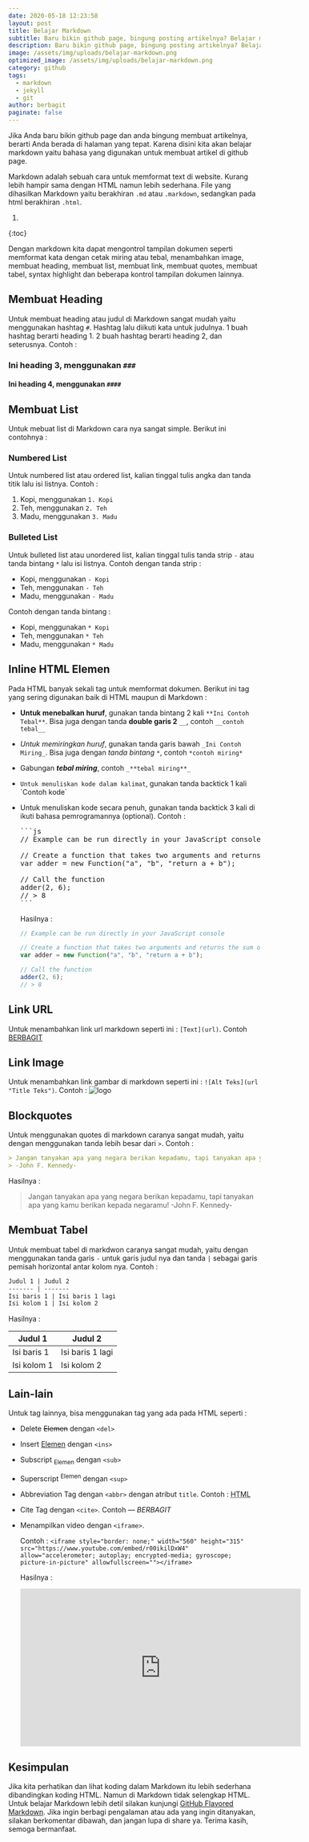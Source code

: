 ```yaml
---
date: 2020-05-18 12:23:58
layout: post
title: Belajar Markdown
subtitle: Baru bikin github page, bingung posting artikelnya? Belajar markdown dulu di berbagit.com .
description: Baru bikin github page, bingung posting artikelnya? Belajar markdown dulu di berbagit.com. Markdown lebih simple kok dari HTML.
image: /assets/img/uploads/belajar-markdown.png
optimized_image: /assets/img/uploads/belajar-markdown.png
category: github
tags:
  - markdown
  - jekyll
  - git
author: berbagit
paginate: false
---
```

Jika Anda baru bikin github page dan anda bingung membuat artikelnya, berarti Anda berada di halaman yang tepat. Karena disini kita akan belajar markdown yaitu bahasa yang digunakan untuk membuat artikel di github page.

Markdown adalah sebuah cara untuk memformat text di website. Kurang lebih hampir sama dengan HTML namun lebih sederhana. File yang dihasilkan Markdown yaitu berakhiran `.md` atau `.markdown`, sedangkan pada html berakhiran `.html`.

1. 
{:toc}

Dengan markdown kita dapat mengontrol tampilan dokumen seperti memformat kata dengan cetak miring atau tebal, menambahkan image, membuat heading, membuat list, membuat link, membuat quotes, membuat tabel, syntax highlight dan beberapa kontrol tampilan dokumen lainnya.

## Membuat Heading
Untuk membuat heading atau judul di Markdown sangat mudah yaitu menggunakan hashtag `#`. Hashtag lalu diikuti kata untuk judulnya. 1 buah hashtag berarti heading 1. 2 buah hashtag berarti heading 2, dan seterusnya. Contoh :
### Ini heading 3, menggunakan `###`
#### Ini heading 4, menggunakan `####`

## Membuat List
Untuk mebuat list di Markdown cara nya sangat simple. Berikut ini contohnya :
### Numbered List
Untuk numbered list atau ordered list, kalian tinggal tulis angka dan tanda titik lalu isi listnya. Contoh :
1. Kopi, menggunakan `1. Kopi`
2. Teh, menggunakan `2. Teh`
3. Madu, menggunakan `3. Madu`

### Bulleted List
Untuk bulleted list atau unordered list, kalian tinggal tulis tanda strip `-` atau tanda bintang `*` lalu isi listnya. 
Contoh dengan tanda strip :
- Kopi, menggunakan `- Kopi`
- Teh, menggunakan `- Teh`
- Madu, menggunakan `- Madu`

Contoh dengan tanda bintang :
* Kopi, menggunakan `* Kopi`
* Teh, menggunakan `* Teh`
* Madu, menggunakan `* Madu`

## Inline HTML Elemen
Pada HTML banyak sekali tag untuk memformat dokumen. Berikut ini tag yang sering digunakan baik di HTML maupun di Markdown :
- **Untuk menebalkan huruf**, gunakan tanda bintang 2 kali `**Ini Contoh Tebal**`. Bisa juga dengan tanda __double garis 2__ `__`, contoh `__contoh tebal__`
- _Untuk memiringkan huruf_, gunakan tanda garis bawah `_Ini Contoh Miring_`. Bisa juga dengan *tanda bintang* `*`, contoh `*contoh miring*`
- Gabungan _**tebal miring**_, contoh `_**tebal miring**_`
- `Untuk menuliskan kode dalam kalimat`, gunakan tanda backtick 1 kali \`Contoh kode\`
- Untuk menuliskan kode secara penuh, gunakan tanda backtick 3 kali di ikuti bahasa pemrogramannya (optional). Contoh :

  <pre>
  ```js
  // Example can be run directly in your JavaScript console

  // Create a function that takes two arguments and returns the sum of those arguments
  var adder = new Function("a", "b", "return a + b");

  // Call the function
  adder(2, 6);
  // > 8
  ```
  </pre>

  Hasilnya :
  ```js
  // Example can be run directly in your JavaScript console

  // Create a function that takes two arguments and returns the sum of those arguments
  var adder = new Function("a", "b", "return a + b");

  // Call the function
  adder(2, 6);
  // > 8
  ```

## Link URL
Untuk menambahkan link url markdown seperti ini :
`[Text](url)`. Contoh [BERBAGIT](https://berbagit.com/)

## Link Image
Untuk menambahkan link gambar di markdown seperti ini :
`![Alt Teks](url "Title Teks")`. Contoh : ![logo](https://berbagit.com/assets/img/uploads/profile.png "Logo BEBBAGIT")

## Blockquotes
Untuk menggunakan quotes di markdown caranya sangat mudah, yaitu dengan menggunakan tanda lebih besar dari `>`. Contoh :
```markdown
> Jangan tanyakan apa yang negara berikan kepadamu, tapi tanyakan apa yang kamu berikan kepada negaramu! 
> -John F. Kennedy-
```

Hasilnya :
> Jangan tanyakan apa yang negara berikan kepadamu, tapi tanyakan apa yang kamu berikan kepada negaramu! 
> -John F. Kennedy-

## Membuat Tabel
Untuk membuat tabel di markdwon caranya sangat mudah, yaitu dengan menggunakan tanda garis `-` untuk garis judul nya dan tanda `|` sebagai garis pemisah horizontal antar kolom nya. Contoh :
```markdown
Judul 1 | Judul 2
------- | -------
Isi baris 1 | Isi baris 1 lagi
Isi kolom 1 | Isi kolom 2
```

Hasilnya :

Judul 1 | Judul 2
------- | -------
Isi baris 1 | Isi baris 1 lagi
Isi kolom 1 | Isi kolom 2

## Lain-lain
Untuk tag lainnya, bisa menggunakan tag yang ada pada HTML seperti :
- Delete <del>Elemen</del> dengan `<del>`
- Insert <ins>Elemen</ins> dengan `<ins>`
- Subscript <sub>Elemen</sub> dengan `<sub>`
- Superscript <sup>Elemen</sup> dengan `<sup>` 
- Abbreviation Tag dengan `<abbr>` dengan atribut `title`. Contoh : <abbr title="HyperText Markup Langage">HTML</abbr>
- Cite Tag dengan `<cite>`. Contoh <cite>&mdash; BERBAGIT</cite>
- Menampilkan video dengan `<iframe>`. 

  Contoh : `<iframe style="border: none;" width="560" height="315" src="https://www.youtube.com/embed/r00ikilDxW4" allow="accelerometer; autoplay; encrypted-media; gyroscope; picture-in-picture" allowfullscreen=""></iframe>`

  Hasilnya :
  <iframe style="border: none;" width="560" height="315" src="https://www.youtube.com/embed/r00ikilDxW4" allow="accelerometer; autoplay; encrypted-media; gyroscope; picture-in-picture" allowfullscreen></iframe>

## Kesimpulan
Jika kita perhatikan dan lihat koding dalam Markdown itu lebih sederhana dibandingkan koding HTML. Namun di Markdown tidak selengkap HTML. Untuk belajar Markdown lebih detil silakan kunjungi [GitHub Flavored Markdown](https://guides.github.com/features/mastering-markdown/). Jika ingin berbagi pengalaman atau ada yang ingin ditanyakan, silakan berkomentar dibawah, dan jangan lupa di share ya. Terima kasih, semoga bermanfaat.